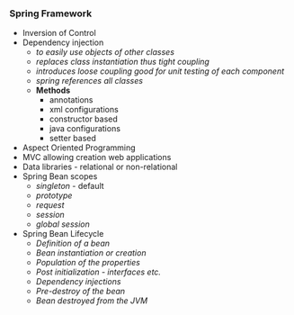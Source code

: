 ### Spring Framework
* Inversion of Control
* Dependency injection
	- _to easily use objects of other classes_
	- _replaces class instantiation thus tight coupling_
	- _introduces loose coupling good for unit testing of each component_
	- _spring references all classes_
	- **Methods**
		- annotations
		- xml configurations
		- constructor based
		- java configurations
		- setter based
* Aspect Oriented Programming
* MVC allowing creation web applications
* Data libraries - relational or non-relational
* Spring Bean scopes
    - _singleton_ - default
    - _prototype_
    - _request_
    - _session_
    - _global session_
* Spring Bean Lifecycle
    - _Definition of a bean_
    - _Bean instantiation or creation_
    - _Population of the properties_
    - _Post initialization - interfaces etc._
    - _Dependency injections_
    - _Pre-destroy of the bean_
    - _Bean destroyed from the JVM_
